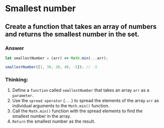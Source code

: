 # Smallest number

## Create a function that takes an array of numbers and returns the smallest number in the set.

### Answer

```js
let smallestNumber = (arr) => Math.min(...arr);

smallestNumber([1, 30, 20, 40, -5]); // -5
```

### Thinking:

1. Define a `function` called `smallestNumber` that takes an array `arr` as a `parameter`.
2. Use the `spread operator` (`...`) to spread the elements of the array `arr` as individual arguments to the `Math.min()` function.
3. Call the `Math.min()` function with the spread elements to find the smallest number in the array.
4. `Return` the smallest number as the result.

